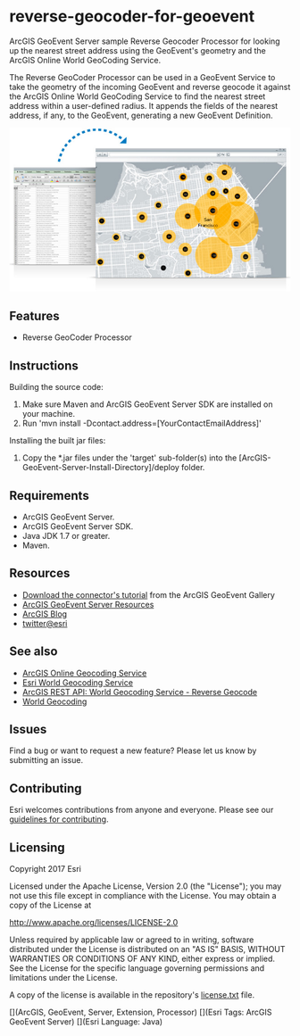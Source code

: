 # reverse-geocoder-for-geoevent

ArcGIS GeoEvent Server sample Reverse Geocoder Processor for looking up the nearest street address using the GeoEvent's geometry and the ArcGIS Online World GeoCoding Service.

The Reverse GeoCoder Processor can be used in a GeoEvent Service to take the geometry of the incoming GeoEvent and reverse geocode it against the ArcGIS Online World GeoCoding Service to find the nearest street address within a user-defined radius. It appends the fields of the nearest address, if any, to the GeoEvent, generating a new GeoEvent Definition.

![App](reverse-geocoder-for-geoevent.jpg?raw=true)

## Features
* Reverse GeoCoder Processor

## Instructions

Building the source code:

1. Make sure Maven and ArcGIS GeoEvent Server SDK are installed on your machine.
2. Run 'mvn install -Dcontact.address=[YourContactEmailAddress]'

Installing the built jar files:

1. Copy the *.jar files under the 'target' sub-folder(s) into the [ArcGIS-GeoEvent-Server-Install-Directory]/deploy folder.

## Requirements

* ArcGIS GeoEvent Server.
* ArcGIS GeoEvent Server SDK.
* Java JDK 1.7 or greater.
* Maven.

## Resources

* [Download the connector's tutorial](http://www.arcgis.com/home/item.html?id=7eed835dc2044a6787799de4f7cd0e45) from the ArcGIS GeoEvent  Gallery
* [ArcGIS GeoEvent Server Resources](http://links.esri.com/geoevent)
* [ArcGIS Blog](http://blogs.esri.com/esri/arcgis/)
* [twitter@esri](http://twitter.com/esri)

## See also

* [ArcGIS Online Geocoding Service](https://geocode.arcgis.com/arcgis/index.html)
* [Esri World Geocoding Service](https://developers.arcgis.com/en/features/geocoding/)
* [ArcGIS REST API: World Geocoding Service - Reverse Geocode](https://developers.arcgis.com/rest/geocode/api-reference/geocoding-reverse-geocode.htm)
* [World Geocoding](http://www.arcgis.com/home/item.html?id=305f2e55e67f4389bef269669fc2e284)

## Issues

Find a bug or want to request a new feature?  Please let us know by submitting an issue.

## Contributing

Esri welcomes contributions from anyone and everyone. Please see our [guidelines for contributing](https://github.com/esri/contributing).

## Licensing
Copyright 2017 Esri

Licensed under the Apache License, Version 2.0 (the "License");
you may not use this file except in compliance with the License.
You may obtain a copy of the License at

   http://www.apache.org/licenses/LICENSE-2.0

Unless required by applicable law or agreed to in writing, software
distributed under the License is distributed on an "AS IS" BASIS,
WITHOUT WARRANTIES OR CONDITIONS OF ANY KIND, either express or implied.
See the License for the specific language governing permissions and
limitations under the License.

A copy of the license is available in the repository's [license.txt](license.txt?raw=true) file.

[](ArcGIS, GeoEvent, Server, Extension, Processor)
[](Esri Tags: ArcGIS GeoEvent Server)
[](Esri Language: Java)
